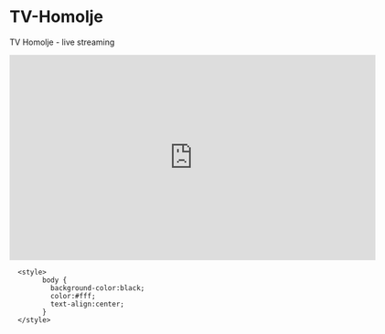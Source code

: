 # TV-Homolje
TV Homolje - live streaming
<html>
 
  <title>TV Homolje</title>
  
   <body>
    
   <iframe width="640" height="360" src="http://web.tv/embed/live/2609218" frameborder="0" allowfullscreen="allowfullscreen"></iframe> 
  
  </body>
  
      <style>
            body {
              background-color:black;
              color:#fff;
              text-align:center;
            }
      </style>
  
</html>
